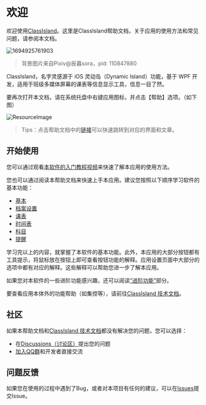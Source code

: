 ﻿# 欢迎

欢迎使用[ClassIsland](classisland://app/settings/about)。这里是ClassIsland帮助文档，关于应用的使用方法和常见问题，请参阅本文档。

![1694925761903](pack://application:,,,/ClassIsland;component/Assets/Documents/image/Welcome/1694925761903.png)

> 背景图片来自Pixiv@辰暮sora，pid: 110847880

ClassIsland，名字灵感源于 iOS 灵动岛（Dynamic Island）功能，基于 WPF 开发，适用于班级多媒体屏幕的课表等信息显示工具，信息一目了然。

要再次打开本文档，请在系统托盘中右键应用图标，并点击【帮助】选项。（如下图）

![ResourceImage](pack://application:,,,/ClassIsland;component/Assets/Documents/Images/img1.png)

> Tips：点击帮助文档中的[链接](欢迎)可以快速跳转到对应的界面和文章。

## 开始使用

您可以通过观看[本软件的入门教程视频](https://www.bilibili.com/video/BV1fA4m1A7uZ/)来快速了解本应用的使用方法。

您也可以通过阅读本帮助文档来快速上手本应用。建议您按照以下顺序学习软件的基本功能：

- [基本](基本)
- [档案设置](档案设置)
- [课表](课表)
- [时间表](时间表)
- [科目](科目)
- [提醒](提醒)

学习完以上的内容，就掌握了本软件的基本功能。此外，本应用的大部分按钮都有工具提示，将鼠标放在按钮上即可查看按钮功能的解释。应用设置页面中大部分的选项中都有对应的解释。这些解释可以帮助您进一步了解本应用。

如果您对本软件的一些进阶功能感兴趣，还可以阅读[“进阶功能”](进阶功能)部分。

要查看应用本体外的功能帮助（如集控等），请前往[ClassIsland 技术文档](https://classisland-docs.readthedocs.io/)。

## 社区

如果本帮助文档和[ClassIsland 技术文档](https://classisland-docs.readthedocs.io/)都没有解决您的问题，您可以选择：

- 在[Discussions（讨论区）](https://github.com/HelloWRC/ClassIsland/discussions)提出您的问题
- [加入QQ群](https://qm.qq.com/q/4NsDQKiAuQ)和开发者直接交流

## 问题反馈

如果您在使用的过程中遇到了Bug，或者对本项目有任何的建议，可以在[Issues](https://github.com/HelloWRC/ClassIsland/issues)提交Issue。
